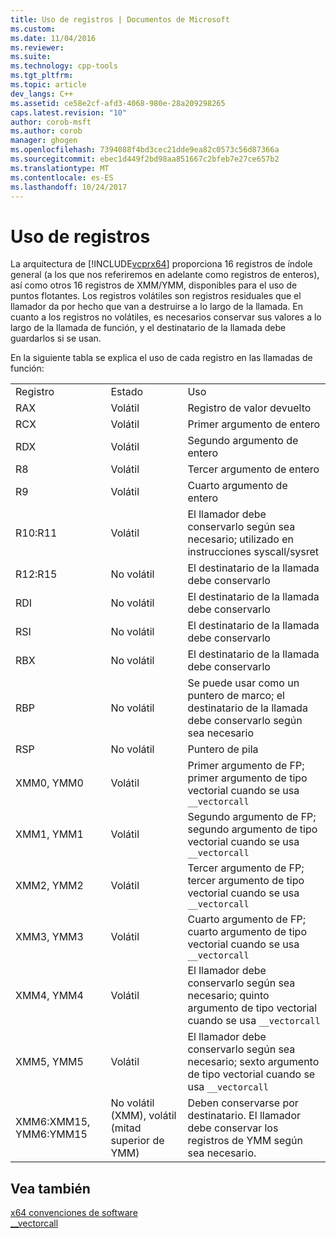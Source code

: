 ```yaml
---
title: Uso de registros | Documentos de Microsoft
ms.custom: 
ms.date: 11/04/2016
ms.reviewer: 
ms.suite: 
ms.technology: cpp-tools
ms.tgt_pltfrm: 
ms.topic: article
dev_langs: C++
ms.assetid: ce58e2cf-afd3-4068-980e-28a209298265
caps.latest.revision: "10"
author: corob-msft
ms.author: corob
manager: ghogen
ms.openlocfilehash: 7394088f4bd3cec21dde9ea82c0573c56d87366a
ms.sourcegitcommit: ebec1d449f2bd98aa851667c2bfeb7e27ce657b2
ms.translationtype: MT
ms.contentlocale: es-ES
ms.lasthandoff: 10/24/2017
---
```

# <a name="register-usage"></a>Uso de registros
La arquitectura de [!INCLUDE[vcprx64](../assembler/inline/includes/vcprx64_md.md)] proporciona 16 registros de índole general (a los que nos referiremos en adelante como registros de enteros), así como otros 16 registros de XMM/YMM, disponibles para el uso de puntos flotantes. Los registros volátiles son registros residuales que el llamador da por hecho que van a destruirse a lo largo de la llamada. En cuanto a los registros no volátiles, es necesarios conservar sus valores a lo largo de la llamada de función, y el destinatario de la llamada debe guardarlos si se usan.  
  
 En la siguiente tabla se explica el uso de cada registro en las llamadas de función:  
  
||||  
|-|-|-|  
|Registro|Estado|Uso|  
|RAX|Volátil|Registro de valor devuelto|  
|RCX|Volátil|Primer argumento de entero|  
|RDX|Volátil|Segundo argumento de entero|  
|R8|Volátil|Tercer argumento de entero|  
|R9|Volátil|Cuarto argumento de entero|  
|R10:R11|Volátil|El llamador debe conservarlo según sea necesario; utilizado en instrucciones syscall/sysret|  
|R12:R15|No volátil|El destinatario de la llamada debe conservarlo|  
|RDI|No volátil|El destinatario de la llamada debe conservarlo|  
|RSI|No volátil|El destinatario de la llamada debe conservarlo|  
|RBX|No volátil|El destinatario de la llamada debe conservarlo|  
|RBP|No volátil|Se puede usar como un puntero de marco; el destinatario de la llamada debe conservarlo según sea necesario|  
|RSP|No volátil|Puntero de pila|  
|XMM0, YMM0|Volátil|Primer argumento de FP; primer argumento de tipo vectorial cuando se usa `__vectorcall`|  
|XMM1, YMM1|Volátil|Segundo argumento de FP; segundo argumento de tipo vectorial cuando se usa `__vectorcall`|  
|XMM2, YMM2|Volátil|Tercer argumento de FP; tercer argumento de tipo vectorial cuando se usa `__vectorcall`|  
|XMM3, YMM3|Volátil|Cuarto argumento de FP; cuarto argumento de tipo vectorial cuando se usa `__vectorcall`|  
|XMM4, YMM4|Volátil|El llamador debe conservarlo según sea necesario; quinto argumento de tipo vectorial cuando se usa `__vectorcall`|  
|XMM5, YMM5|Volátil|El llamador debe conservarlo según sea necesario; sexto argumento de tipo vectorial cuando se usa `__vectorcall`|  
|XMM6:XMM15, YMM6:YMM15|No volátil (XMM), volátil (mitad superior de YMM)|Deben conservarse por destinatario. El llamador debe conservar los registros de YMM según sea necesario.|  
  
## <a name="see-also"></a>Vea también  
 [x64 convenciones de software](../build/x64-software-conventions.md)   
 [__vectorcall](../cpp/vectorcall.md)
